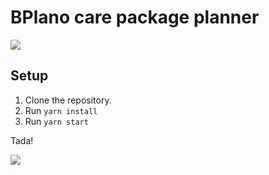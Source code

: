 # BPlano care package planner

![](https://i.imgur.com/5Emf8hK.png)

## Setup

1. Clone the repository.
1. Run `yarn install`
1. Run `yarn start`

Tada!


![](https://i.imgur.com/25NYLMnl.png)

